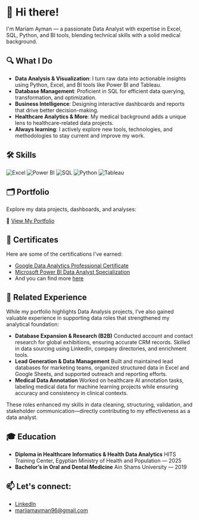 # 👋 Hi there!
I'm Mariam Ayman — a passionate Data Analyst with expertise in Excel, SQL, Python, and BI tools, blending technical skills with a solid medical background.


## 🔍 What I Do
- **Data Analysis & Visualization**: I turn raw data into actionable insights using Python, Excel, and BI tools like Power BI and Tableau.
- **Database Management**: Proficient in SQL for efficient data querying, transformation, and optimization.
- **Business Intelligence**: Designing interactive dashboards and reports that drive better decision-making.
- **Healthcare Analytics & More**: My medical background adds a unique lens to healthcare-related data projects.
- **Always learning**: I actively explore new tools, technologies, and methodologies to stay current and improve my work.



## 🛠️ Skills
![Excel](https://img.shields.io/badge/Excel-217346?style=for-the-badge&logo=microsoft-excel&logoColor=white)
![Power BI](https://img.shields.io/badge/Power%20BI-F2C811?style=for-the-badge&logo=power-bi&logoColor=black)
![SQL](https://img.shields.io/badge/SQL-005C84?style=for-the-badge&logo=postgresql&logoColor=white)
![Python](https://img.shields.io/badge/Python-3776AB?style=for-the-badge&logo=python&logoColor=white)
![Tableau](https://img.shields.io/badge/Tableau-E97627?style=for-the-badge&logo=tableau&logoColor=white)


## 🗂️ Portfolio

Explore my data projects, dashboards, and analyses:

🔗 [View My Portfolio](https://github.com/mariiamayy/Portfolio_Projects)


## 📜 Certificates

Here are some of the certifications I've earned:

- [Google Data Analytics Professional Certificate](https://www.credly.com/badges/d11fbae4-9080-4552-986c-1dcf32767a5e/linked_in_profile)
- [Microsoft Power BI Data Analyst Specialization](https://www.coursera.org/account/accomplishments/specialization/FRS8BVFU5EXS)
- And you can find more [here](https://www.linkedin.com/in/mariam-a-1a3547215/details/certifications/)


## 🧩 Related Experience

While my portfolio highlights Data Analysis projects, I’ve also gained valuable experience in supporting data roles that strengthened my analytical foundation:

- **Database Expansion & Research (B2B)**
  Conducted account and contact research for global exhibitions, ensuring accurate CRM records. Skilled in data sourcing using LinkedIn, company directories, and enrichment tools.
- **Lead Generation & Data Management**
  Built and maintained lead databases for marketing teams, organized structured data in Excel and Google Sheets, and supported outreach and reporting efforts.
- **Medical Data Annotation**
Worked on healthcare AI annotation tasks, labeling medical data for machine learning projects while ensuring accuracy and consistency in clinical contexts.

These roles enhanced my skills in data cleaning, structuring, validation, and stakeholder communication—directly contributing to my effectiveness as a data analyst.


## 🎓 Education
- **Diploma in Healthcare Informatics & Health Data Analytics**  HITS Training Center, Egyptian Ministry of Health and Population — 2025
- **Bachelor’s in Oral and Dental Medicine** Ain Shams University — 2019


## 📫 Let's connect:
- [LinkedIn](https://www.linkedin.com/in/mariam-a-1a3547215/)
- mariiamayman96@gmail.com

